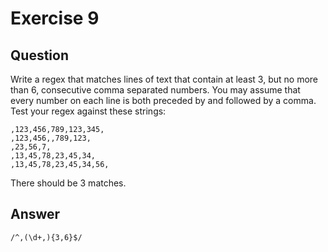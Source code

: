 # Exercise 9

## Question

Write a regex that matches lines of text that contain at least 3, but no more than 6, consecutive comma separated numbers. You may assume that every number on each line is both preceded by and followed by a comma. Test your regex against these strings:

```
,123,456,789,123,345,
,123,456,,789,123,
,23,56,7,
,13,45,78,23,45,34,
,13,45,78,23,45,34,56,
```

There should be 3 matches.

## Answer

```
/^,(\d+,){3,6}$/
```
